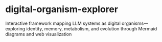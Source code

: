 # digital-organism-explorer
Interactive framework mapping LLM systems as digital organisms—exploring identity, memory, metabolism, and evolution through Mermaid diagrams and web visualization
